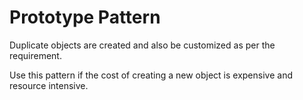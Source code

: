 # Prototype Pattern

Duplicate objects are created and also be customized as per the requirement.

Use this pattern if the cost of creating a new object is expensive and resource intensive.